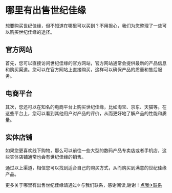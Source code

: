 # 哪里有出售世纪佳缘

想要购买世纪佳缘，但不知道在哪里可以买到？不用担心，我们为您整理了一些可以购买世纪佳缘的途径。

## 官方网站
首先，您可以直接访问世纪佳缘的官方网站，官方网站通常会提供最新的产品信息和购买渠道。您可以在官方网站上直接购买，这样可以确保产品的质量和售后服务。

## 电商平台
其次，您还可以在知名的电商平台上购买世纪佳缘，比如淘宝、京东、天猫等。在这些平台上，您可以看到其他用户对产品的评价，从而更好地了解产品的性能和质量。

## 实体店铺
如果您更喜欢线下购物，那么可以前往一些大型的数码产品专卖店或者手机店，这些实体店铺通常也会有世纪佳缘的销售。

通过以上渠道，相信您可以找到适合自己的购买方式，从而购买到满意的世纪佳缘产品。

更多关于哪里有出售世纪佳缘请通过✈与我们联系，感谢阅读,谢谢！[点我✈联系](https://d.k02.cc)
